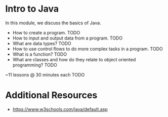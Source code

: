 # Intro to Java

In this module, we discuss the basics of Java.
- How to create a program. TODO
- How to input and output data from a program. TODO
- What are data types? TODO
- How to use control flows to do more complex tasks in a program. TODO
- What is a function? TODO
- What are classes and how do they relate to object oriented programming? TODO

~11 lessons @ 30 minutes each TODO

# Additional Resources
- https://www.w3schools.com/java/default.asp